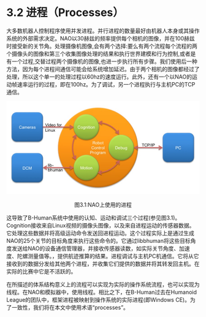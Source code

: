 # 3.2 进程（Processes）

大多数机器人控制程序使用并发进程。并行进程的数量最好由机器人本身或其操作系统的外部需求决定。NAO以30赫兹的频率提供每个相机的图像，并在100赫兹时接受新的关节角。处理摄像机图像,会有两个选择:要么有两个流程每个流程的两个摄像头的图像和第三个收集图像处理的结果和执行世界建模和行为控制,或者是有一个过程,交替过程两个摄像机的图像,也进一步执行所有步骤。我们使用后一种方法，因为每个进程间通信可能会给系统增加延迟。由于两个相机的图像都经过了处理，所以这个单一的处理过程以60hz的速度运行。此外，还有一个以NAO的运动帧速率运行的过程，即在100hz。为了调试，另一个进程执行与主机PC的TCP通信。

![](../img/Figure-3.1.png)

<center>图3.1:NAO上使用的进程</center>

这导致了B-Human系统中使用的认知、运动和调试三个过程(参见图3.1)。Cognition接收来自Linux视频的摄像头图像，以及来自进程运动的传感器数据。它处理这些数据并将高级运动命令发送回进程运动。这个过程实际上是通过生成NAO的25个关节的目标角度来执行这些命令的。它通过libbhuman将这些目标角度发送给NAO的设备通信管理器，并接收传感器读数，如实际关节角度、加速度、陀螺测量值等。，提供航迹推算的结果。进程调试与主机PC机通信。它将从它接收到的数据分发给其他两个进程，并收集它们提供的数据并将其转发回主机。在实际的比赛中它是不活跃的。

在所描述的体系结构意义上的流程可以实现为实际的操作系统流程，也可以实现为线程。在NAO和模拟器中，使用线程。相比之下，在B-Human过去在Humanoid League的团队中，框架进程被映射到操作系统的实际进程(即Windows CE)。为了一致性，我们将在本文中使用术语“processes”。

